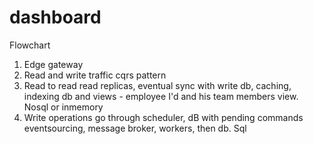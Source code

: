 # dashboard

Flowchart
1. Edge gateway
2. Read and write traffic cqrs pattern
3. Read to read read replicas, eventual sync with write db, caching, indexing db and views - employee I'd and his team members view. Nosql or inmemory
4. Write operations go through scheduler, dB with pending commands eventsourcing, message broker, workers, then db. Sql
